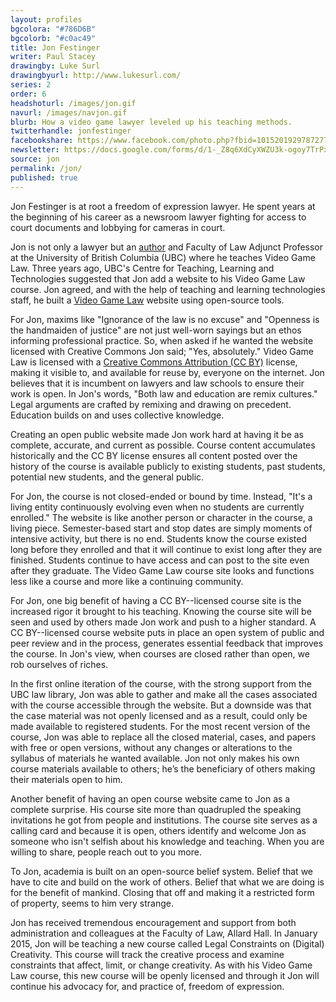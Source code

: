 ```yaml
---
layout: profiles
bgcolora: "#786D6B"
bgcolorb: "#c0ac49"
title: Jon Festinger
writer: Paul Stacey
drawingby: Luke Surl
drawingbyurl: http://www.lukesurl.com/
series: 2
order: 6
headshoturl: /images/jon.gif
navurl: /images/navjon.gif
blurb: How a video game lawyer leveled up his teaching methods.
twitterhandle: jonfestinger
facebookshare: https://www.facebook.com/photo.php?fbid=10152019297872777
newsletter: https://docs.google.com/forms/d/1-_Z8q6XdCyXWZU3k-ogoy7TrPxhSN7nYHPvjj0MwogA/viewform?entry.239708838=Team+Open+-+Thomas&entry.1860916380&entry.1017428125&entry.1257771276
source: jon
permalink: /jon/
published: true
---
```


Jon Festinger is at root a freedom of expression lawyer. He spent years at the beginning of his career as a newsroom lawyer fighting for access to court documents and lobbying for cameras in court.

Jon is not only a lawyer but an [author](http://store.lexisnexis.ca/store/ca/catalog/booktemplate/productdetail.jsp?prodId=prd-cad-01004) and Faculty of Law Adjunct Professor at the University of British Columbia (UBC) where he teaches Video Game Law. Three years ago, UBC's Centre for Teaching, Learning and Technologies suggested that Jon add a website to his Video Game Law course. Jon agreed, and with the help of teaching and learning technologies staff, he built a [Video Game Law](http://videogame.law.ubc.ca/) website using open-source tools.

For Jon, maxims like "Ignorance of the law is no excuse" and "Openness is the handmaiden of justice" are not just well-worn sayings but an ethos informing professional practice. So, when asked if he wanted the website licensed with Creative Commons Jon said; "Yes, absolutely." Video Game Law is licensed with a [Creative Commons Attribution (CC BY)](http://creativecommons.org/licenses/by/4.0/) license, making it visible to, and available for reuse by, everyone on the internet. Jon believes that it is incumbent on lawyers and law schools to ensure their work is open. In Jon's words, "Both law and education are remix cultures." Legal arguments are crafted by remixing and drawing on precedent. Education builds on and uses collective knowledge.

Creating an open public website made Jon work hard at having it be as complete, accurate, and current as possible. Course content accumulates historically and the CC BY license ensures all content posted over the history of the course is available publicly to existing students, past students, potential new students, and the general public.

For Jon, the course is not closed-ended or bound by time. Instead, "It's a living entity continuously evolving even when no students are currently enrolled." The website is like another person or character in the course, a living piece. Semester-based start and stop dates are simply moments of intensive activity, but there is no end. Students know the course existed long before they enrolled and that it will continue to exist long after they are finished. Students continue to have access and can post to the site even after they graduate. The Video Game Law course site looks and functions less like a course and more like a continuing community.

For Jon, one big benefit of having a CC BY--licensed course site is the increased rigor it brought to his teaching. Knowing the course site will be seen and used by others made Jon work and push to a higher standard. A CC BY--licensed course website puts in place an open system of public and peer review and in the process, generates essential feedback that improves the course. In Jon's view, when courses are closed rather than open, we rob ourselves of riches.

In the first online iteration of the course, with the strong support from the UBC law library, Jon was able to gather and make all the cases associated with the course accessible through the website. But a downside was that the case material was not openly licensed and as a result, could only be made available to registered students. For the most recent version of the course, Jon was able to replace all the closed material, cases, and papers with free or open versions, without any changes or alterations to the syllabus of materials he wanted available. Jon not only makes his own course materials available to others; he’s the beneficiary of others making their materials open to him.

Another benefit of having an open course website came to Jon as a complete surprise. His course site more than quadrupled the speaking invitations he got from people and institutions. The course site serves as a calling card and because it is open, others identify and welcome Jon as someone who isn't selfish about his knowledge and teaching. When you are willing to share, people reach out to you more.

To Jon, academia is built on an open-source belief system. Belief that we have to cite and build on the work of others. Belief that what we are doing is for the benefit of mankind.  Closing that off and making it a restricted form of property, seems to him very strange. 

Jon has received tremendous encouragement and support from both administration and colleagues at the Faculty of Law, Allard Hall. In January 2015, Jon will be teaching a new course called Legal Constraints on (Digital) Creativity. This course will track the creative process and examine constraints that affect, limit, or change creativity. As with his Video Game Law course, this new course will be openly licensed and through it Jon will continue his advocacy for, and practice of, freedom of expression.